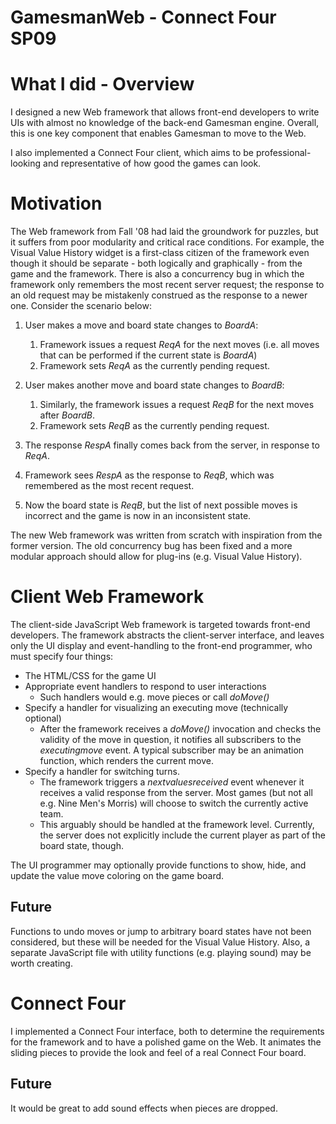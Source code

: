 GamesmanWeb - Connect Four SP09
===============================

What I did - Overview
=====================

I designed a new Web framework that allows front-end developers to write UIs with almost no knowledge of the back-end Gamesman engine. Overall, this is one key component that enables Gamesman to move to the Web.

I also implemented a Connect Four client, which aims to be professional-looking and representative of how good the games can look.

Motivation
==========

The Web framework from Fall '08 had laid the groundwork for puzzles, but it suffers from poor modularity and critical race conditions. For example, the Visual Value History widget is a first-class citizen of the framework even though it should be separate - both logically and graphically - from the game and the framework. There is also a concurrency bug in which the framework only remembers the most recent server request; the response to an old request may be mistakenly construed as the response to a newer one. Consider the scenario below:

1.  User makes a move and board state changes to *BoardA*:
    1.  Framework issues a request *ReqA* for the next moves (i.e. all moves that can be performed if the current state is *BoardA*)
    2.  Framework sets *ReqA* as the currently pending request.

2.  User makes another move and board state changes to *BoardB*:
    1.  Similarly, the framework issues a request *ReqB* for the next moves after *BoardB*.
    2.  Framework sets *ReqB* as the currently pending request.

3.  The response *RespA* finally comes back from the server, in response to *ReqA*.
4.  Framework sees *RespA* as the response to *ReqB*, which was remembered as the most recent request.
5.  Now the board state is *ReqB*, but the list of next possible moves is incorrect and the game is now in an inconsistent state.

The new Web framework was written from scratch with inspiration from the former version. The old concurrency bug has been fixed and a more modular approach should allow for plug-ins (e.g. Visual Value History).

Client Web Framework
====================

The client-side JavaScript Web framework is targeted towards front-end developers. The framework abstracts the client-server interface, and leaves only the UI display and event-handling to the front-end programmer, who must specify four things:

-   The HTML/CSS for the game UI
-   Appropriate event handlers to respond to user interactions
    -   Such handlers would e.g. move pieces or call *doMove()*
-   Specify a handler for visualizing an executing move (technically optional)
    -   After the framework receives a *doMove()* invocation and checks the validity of the move in question, it notifies all subscribers to the *executingmove* event. A typical subscriber may be an animation function, which renders the current move.
-   Specify a handler for switching turns.
    -   The framework triggers a *nextvaluesreceived* event whenever it receives a valid response from the server. Most games (but not all e.g. Nine Men's Morris) will choose to switch the currently active team.
    -   This arguably should be handled at the framework level. Currently, the server does not explicitly include the current player as part of the board state, though.

The UI programmer may optionally provide functions to show, hide, and update the value move coloring on the game board.

Future
------

Functions to undo moves or jump to arbitrary board states have not been considered, but these will be needed for the Visual Value History. Also, a separate JavaScript file with utility functions (e.g. playing sound) may be worth creating.

Connect Four
============

I implemented a Connect Four interface, both to determine the requirements for the framework and to have a polished game on the Web. It animates the sliding pieces to provide the look and feel of a real Connect Four board.

Future
------

It would be great to add sound effects when pieces are dropped.
